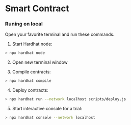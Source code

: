 # Smart Contract

### Runing on local

Open your favorite terminal and run these commands.

1. Start Hardhat node:
```sh
> npx hardhat node
```

2. Open new terminal window

3. Compile contracts:
```sh
> npx hardhat compile
```

4. Deploy contracts:
```sh
> npx hardhat run --network localhost scripts/deploy.js
```

5. Start interactive console for a trial:
```sh
> npx hardhat console --network localhost
```
